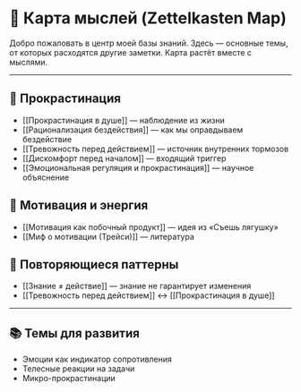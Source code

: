 # 🧠 Карта мыслей (Zettelkasten Map)

Добро пожаловать в центр моей базы знаний. Здесь — основные темы, от которых расходятся другие заметки. Карта растёт вместе с мыслями.

---

## 📌 Прокрастинация

- [[Прокрастинация в душе]] — наблюдение из жизни
- [[Рационализация бездействия]] — как мы оправдываем бездействие
- [[Тревожность перед действием]] — источник внутренних тормозов
- [[Дискомфорт перед началом]] — входящий триггер
- [[Эмоциональная регуляция и прокрастинация]] — научное объяснение

## 🧠 Мотивация и энергия

- [[Мотивация как побочный продукт]] — идея из «Съешь лягушку»
- [[Миф о мотивации (Трейси)]] — литература

## 🔄 Повторяющиеся паттерны

- [[Знание ≠ действие]] — знание не гарантирует изменения
- [[Тревожность перед действием]] ↔ [[Прокрастинация в душе]]

---

## 📚 Темы для развития

- Эмоции как индикатор сопротивления
- Телесные реакции на задачи
- Микро-прокрастинации
